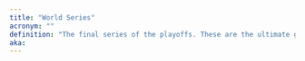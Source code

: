 ```yaml
---
title: "World Series"
acronym: ""
definition: "The final series of the playoffs. These are the ultimate games in baseball and would be equivalent to the NFL's Super Bowl."
aka:
---
```

